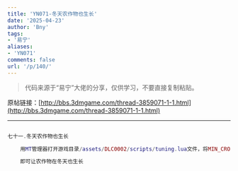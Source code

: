 ```yaml
---
title: 'YN071-冬天农作物也生长'
date: '2025-04-23'
author: 'Bny'
tags:
- '易宁'
aliases:
- 'YN071'
comments: false
url: '/p/140/'
---
```


> 代码来源于“易宁”大佬的分享，仅供学习，不要直接复制粘贴。

原帖链接：[http://bbs.3dmgame.com/thread-3859071-1-1.html](http://bbs.3dmgame.com/thread-3859071-1-1.html)

---

```lua  

七十一.冬天农作物也生长

	用MT管理器打开游戏目录/assets/DLC0002/scripts/tuning.lua文件，将MIN_CROP_GROW_TEMP = 5,替换为MIN_CROP_GROW_TEMP = -100,

	即可让农作物在冬天也生长

```  

